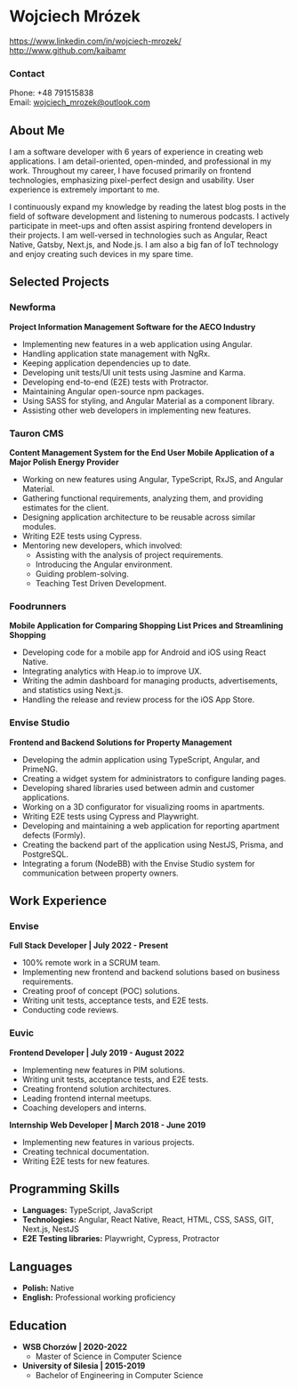 # Wojciech Mrózek
https://www.linkedin.com/in/wojciech-mrozek/ \
http://www.github.com/kaibamr

### Contact
Phone: +48 791515838 \
Email: wojciech_mrozek@outlook.com

## About Me

I am a software developer with 6 years of experience in creating web applications. I am detail-oriented, open-minded, and professional in my work. Throughout my career, I have focused primarily on frontend technologies, emphasizing pixel-perfect design and usability. User experience is extremely important to me.

I continuously expand my knowledge by reading the latest blog posts in the field of software development and listening to numerous podcasts. I actively participate in meet-ups and often assist aspiring frontend developers in their projects. I am well-versed in technologies such as Angular, React Native, Gatsby, Next.js, and Node.js. I am also a big fan of IoT technology and enjoy creating such devices in my spare time.

## Selected Projects

### Newforma
**Project Information Management Software for the AECO Industry**
- Implementing new features in a web application using Angular.
- Handling application state management with NgRx.
- Keeping application dependencies up to date.
- Developing unit tests/UI unit tests using Jasmine and Karma.
- Developing end-to-end (E2E) tests with Protractor.
- Maintaining Angular open-source npm packages.
- Using SASS for styling, and Angular Material as a component library.
- Assisting other web developers in implementing new features.

### Tauron CMS
**Content Management System for the End User Mobile Application of a Major Polish Energy Provider**
- Working on new features using Angular, TypeScript, RxJS, and Angular Material.
- Gathering functional requirements, analyzing them, and providing estimates for the client.
- Designing application architecture to be reusable across similar modules.
- Writing E2E tests using Cypress.
- Mentoring new developers, which involved:
  - Assisting with the analysis of project requirements.
  - Introducing the Angular environment.
  - Guiding problem-solving.
  - Teaching Test Driven Development.

### Foodrunners
**Mobile Application for Comparing Shopping List Prices and Streamlining Shopping**
- Developing code for a mobile app for Android and iOS using React Native.
- Integrating analytics with Heap.io to improve UX.
- Writing the admin dashboard for managing products, advertisements, and statistics using Next.js.
- Handling the release and review process for the iOS App Store.

### Envise Studio
**Frontend and Backend Solutions for Property Management**
- Developing the admin application using TypeScript, Angular, and PrimeNG.
- Creating a widget system for administrators to configure landing pages.
- Developing shared libraries used between admin and customer applications.
- Working on a 3D configurator for visualizing rooms in apartments.
- Writing E2E tests using Cypress and Playwright.
- Developing and maintaining a web application for reporting apartment defects (Formly).
- Creating the backend part of the application using NestJS, Prisma, and PostgreSQL.
- Integrating a forum (NodeBB) with the Envise Studio system for communication between property owners.

## Work Experience

### Envise
**Full Stack Developer | July 2022 - Present**
- 100% remote work in a SCRUM team.
- Implementing new frontend and backend solutions based on business requirements.
- Creating proof of concept (POC) solutions.
- Writing unit tests, acceptance tests, and E2E tests.
- Conducting code reviews.

### Euvic
**Frontend Developer | July 2019 - August 2022**
- Implementing new features in PIM solutions.
- Writing unit tests, acceptance tests, and E2E tests.
- Creating frontend solution architectures.
- Leading frontend internal meetups.
- Coaching developers and interns.

**Internship Web Developer | March 2018 - June 2019**
- Implementing new features in various projects.
- Creating technical documentation.
- Writing E2E tests for new features.

## Programming Skills
- **Languages:** TypeScript, JavaScript
- **Technologies:** Angular, React Native, React, HTML, CSS, SASS, GIT, Next.js, NestJS
- **E2E Testing libraries:** Playwright, Cypress, Protractor

## Languages
- **Polish:** Native
- **English:** Professional working proficiency

## Education
- **WSB Chorzów | 2020-2022**
  - Master of Science in Computer Science
- **University of Silesia | 2015-2019**
  - Bachelor of Engineering in Computer Science
